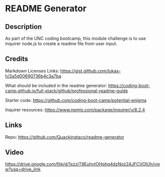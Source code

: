 # README Generator

## Description
As part of the UNC coding bootcamp, this module challenge is to use inquirer node.js to create a readme file from user input.

## Credits
Markdown Licenses Links: https://gist.github.com/lukas-h/2a5d00690736b4c3a7ba

What should be included in the readme generator: https://coding-boot-camp.github.io/full-stack/github/professional-readme-guide

Starter code: https://github.com/coding-boot-camp/potential-enigma

Inquirer resources: https://www.npmjs.com/package/inquirer/v/8.2.4

## Links
Repo: https://github.com/Quackingtaco/readme-generator

## Video
https://drive.google.com/file/d/1xzziT8EuhvtOHphq4dzNoz24JFCVOlUh/view?usp=drive_link